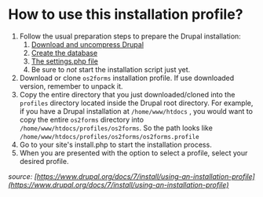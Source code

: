 # How to use this installation profile?
1.  Follow the usual preparation steps to prepare the Drupal installation:
    1.  [Download and uncompress Drupal](http://drupal.org/documentation/install/download)
    2.  [Create the database](http://drupal.org/documentation/install/create-database)
    3.  [The settings.php file](http://drupal.org/documentation/install/settings-file)
    4.  Be sure to  _not_  start the installation script just yet.
2.  Download or clone `os2forms` installation profile. If use downloaded version, remember to unpack it.
3.  Copy the entire directory that you just downloaded/cloned into the  `profiles`  directory located inside the Drupal root directory. 
For example, if you have a Drupal installation at  `/home/www/htdocs` , you would want to copy the entire `os2forms` directory into  `/home/www/htdocs/profiles/os2forms`. 
So the path looks like `/home/www/htdocs/profiles/os2forms/os2forms.profile`
5.  Go to your site's install.php to start the installation process.
6.  When you are presented with the option to select a profile, select your desired profile.

*source: [https://www.drupal.org/docs/7/install/using-an-installation-profile](https://www.drupal.org/docs/7/install/using-an-installation-profile)*